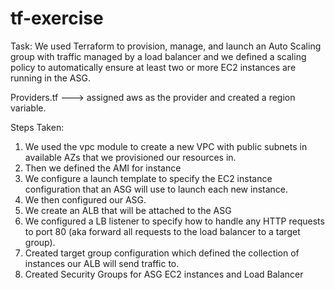 

# tf-exercise

Task: We used Terraform to provision, manage, and launch an Auto Scaling group with traffic managed by a load balancer and we defined a scaling policy to automatically ensure at least two or more EC2 instances are running in the ASG. 



Providers.tf ---> assigned aws as the provider and created a region variable.
<br>

Steps Taken:
1. We used the vpc module to create a new VPC with public subnets in available AZs that we provisioned our resources in. 
2. Then we defined the AMI for instance
3. We configure a launch template to specify the EC2 instance configuration that an ASG will use to launch each new instance.
4. We then configured our ASG.
5. We create an ALB that will be attached to the ASG
6. We configured a LB listener to specify how to handle any HTTP requests to port 80 (aka forward all requests to the load balancer to a target group).
6. Created target group configuration which defined the collection of instances our ALB will send traffic to.
7. Created Security Groups for ASG EC2 instances and Load Balancer

